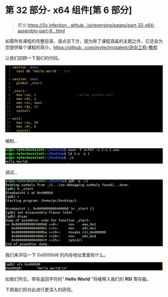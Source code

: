 # 第 32 部分- x64 组件[第 6 部分]

> 原文:[https://0x infection . github . io/reversing/pages/part-32-x64-assembly-part-6 . html](https://0xinfection.github.io/reversing/pages/part-32-x64-assembly-part-6.html)

如需所有课程的完整目录，请点击下方，因为除了课程涵盖的主题之外，它还会为您提供每个课程的简介。[https://github . com/mytechnotalent/逆向工程-教程](https://github.com/mytechnotalent/Reverse-Engineering-Tutorial)

让我们回顾一下我们的代码。

![](img/85aab5fd1d7e36a4990e2c14ea333db8.png)

编制...

![](img/eec720216e5e38551c013074d5185ba6.png)

调试...

![](img/235b21407fbef07ce018161fbb5e1a0d.png)

我们来评估一下 0x6000d8 的内存地址里面有什么。

![](img/4e3a27e26bd360aabcf039a942346294.png)

如我们所见，带有返回字符的“ **Hello World** ”将被移入我们的 **RSI** 寄存器。

下周我们将对此进行更深入的研究。